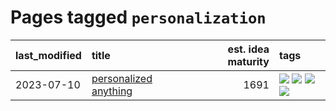 # Pages tagged `personalization`

|last_modified|title|est. idea maturity|tags
|:---|:---|---:|:---|
|2023-07-10|[personalized anything](../personalized_anything.md)|1691|[![](https://img.shields.io/badge/tag-gdpr_data_export-496a1)](../tags/gdpr_data_export.md) [![](https://img.shields.io/badge/tag-llm-683f3)](../tags/llm.md) [![](https://img.shields.io/badge/tag-personalization-96bcc)](../tags/personalization.md) [![](https://img.shields.io/badge/tag-productivity-77485f)](../tags/productivity.md)|